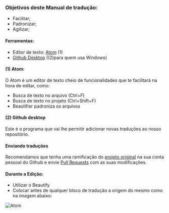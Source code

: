 ### Objetivos deste Manual de tradução:
- Facilitar;
- Padronizar;
- Agilizar;

#### Ferramentas:
- Editor de texto: [Atom](atom.io) (1)
- [Github Desktop](https://desktop.github.com/) ((2)para quem usa Windows)

#### (1) Atom:
O Atom é um editor de texto cheio de funcionalidades que te facilitará na hora de editar, como:
- Busca de texto no arquivo (Ctrl+F)
- Busca de texto no projeto (Ctrl+Shift+F)
- Beautifier padroniza os arquivos

#### (2) Github desktop
Este é o programa que vai lhe permitir adicionar novas traduções ao nosso repositório.

#### Enviando traduções
Recomendamos que tenha uma ramificação do [projeto original](https://github.com/Ludeon/RimWorld-PortugueseBrazilian) na sua conta pessoal do Github e envie [Pull Requests](https://github.com/Ludeon/RimWorld-PortugueseBrazilian/pulls) com as suas modificações.

#### Durante a Edição:
- Utilizar o Beautify
- Colocar antes de qualquer bloco de tradução a origem do mesmo como na imagem abaixo:

![Atom](https://lh6.googleusercontent.com/YGE5gV0xidy1Z06mJSkwB_5eVfs4_VNEVWWfUhlKPemC7jZb81RHJQCtNOp_vevTI-7TmxN4v3b7eo0=w1920-h990)
